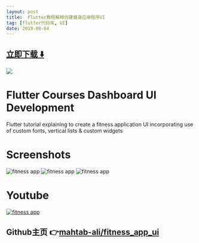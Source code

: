 ```yaml
---
layout: post
title:  Flutter教程解释创建健身应用程序UI
tag: [flutter代码库, UI]
date: 2019-08-04
---
```


 


## [立即下载 ️⬇️ ](https://codeload.github.com/mahtab-ali/fitness_app_ui/zip/master) 


 
![](https://flutterawesome.com/content/images/2019/07/Flutter-Courses-Dashboard-UI.jpg)
 
>
> 
>

 
# Flutter Courses Dashboard UI Development

Flutter tutorial explaining to create a fitness application UI incorporating use of custom fonts, vertical lists & custom widgets


# Screenshots
![fitness app](https://i.ibb.co/jGqVGJx/Dribbble.png)
![fitness app](https://i.ibb.co/HgJwN65/Group-23.png)
![fitness app](https://i.ibb.co/Wn3gLWH/Welcome-3x.png)

# Youtube
[![fitness app](http://img.youtube.com/vi/c6QspHQsj8Q/0.jpg)](http://www.youtube.com/watch?v=c6QspHQsj8Q "fitness app")

## Github主页 👉[mahtab-ali/fitness_app_ui](http://github.com/mahtab-ali/fitness_app_ui)